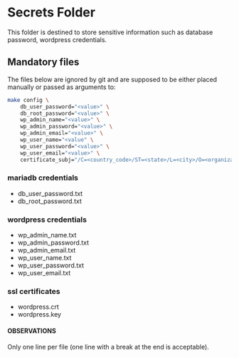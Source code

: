 #	Secrets Folder
This folder is destined to store sensitive information such as database password, wordpress credentials.

##	Mandatory files
The files below are ignored by git and are supposed to be either placed manually or passed as arguments to:

```bash
make config \
	db_user_password="<value>" \
	db_root_password="<value>" \
	wp_admin_name="<value>" \
	wp_admin_password="<value>" \
	wp_admin_email="<value>" \
	wp_user_name="<value" \
	wp_user_password="<value>" \
	wp_user_email="<value>" \
	certificate_subj="/C=<country_code>/ST=<state>/L=<city>/O=<organization name>/OU=<organization unit (optional)>/CN=<domain name>"
```

###	mariadb credentials
-	db_user_password.txt
-	db_root_password.txt

###	wordpress credentials
-	wp_admin_name.txt
-	wp_admin_password.txt
-	wp_admin_email.txt
-	wp_user_name.txt
-	wp_user_password.txt
-	wp_user_email.txt

###	ssl certificates
-	wordpress.crt
-	wordpress.key

####	OBSERVATIONS
Only one line per file (one line with a break at the end is acceptable).